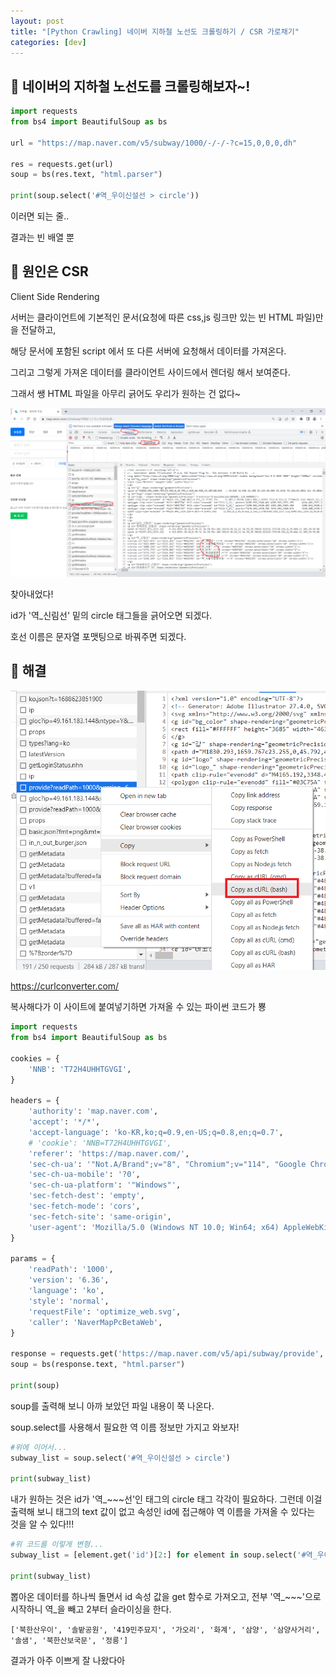 ```yaml
---
layout: post
title: "[Python Crawling] 네이버 지하철 노선도 크롤링하기 / CSR 가로채기"
categories: [dev]
---
```


## 🚉 네이버의 지하철 노선도를 크롤링해보자~!

```py
import requests
from bs4 import BeautifulSoup as bs

url = "https://map.naver.com/v5/subway/1000/-/-/-?c=15,0,0,0,dh"

res = requests.get(url)
soup = bs(res.text, "html.parser")

print(soup.select('#역_우이신설선 > circle'))
```

이러면 되는 줄..

결과는 빈 배열 뿐

## 🚉 원인은 CSR

Client Side Rendering

서버는 클라이언트에 기본적인 문서(요청에 따른 css,js 링크만 있는 빈 HTML 파일)만을 전달하고, 

해당 문서에 포함된 script 에서 또 다른 서버에 요청해서 데이터를 가져온다. 

그리고 그렇게 가져온 데이터를 클라이언트 사이드에서 렌더링 해서 보여준다.

그래서 쌩 HTML 파일을 아무리 긁어도 우리가 원하는 건 없다~

<img src='../attachment/230709/Network.PNG'>

찾아내었다!

id가 '역_신림선' 밑의 circle 태그들을 긁어오면 되겠다.

호선 이름은 문자열 포맷팅으로 바꿔주면 되겠다.

## 🚉 해결

<img src='../attachment/230709/cURL.PNG'>

<https://curlconverter.com/>

복사해다가 이 사이트에 붙여넣기하면 가져올 수 있는 파이썬 코드가 뿅

```py
import requests
from bs4 import BeautifulSoup as bs

cookies = {
    'NNB': 'T72H4UHHTGVGI',
}

headers = {
    'authority': 'map.naver.com',
    'accept': '*/*',
    'accept-language': 'ko-KR,ko;q=0.9,en-US;q=0.8,en;q=0.7',
    # 'cookie': 'NNB=T72H4UHHTGVGI',
    'referer': 'https://map.naver.com/',
    'sec-ch-ua': '"Not.A/Brand";v="8", "Chromium";v="114", "Google Chrome";v="114"',
    'sec-ch-ua-mobile': '?0',
    'sec-ch-ua-platform': '"Windows"',
    'sec-fetch-dest': 'empty',
    'sec-fetch-mode': 'cors',
    'sec-fetch-site': 'same-origin',
    'user-agent': 'Mozilla/5.0 (Windows NT 10.0; Win64; x64) AppleWebKit/537.36 (KHTML, like Gecko) Chrome/114.0.0.0 Safari/537.36',
}

params = {
    'readPath': '1000',
    'version': '6.36',
    'language': 'ko',
    'style': 'normal',
    'requestFile': 'optimize_web.svg',
    'caller': 'NaverMapPcBetaWeb',
}

response = requests.get('https://map.naver.com/v5/api/subway/provide', params=params, cookies=cookies, headers=headers)
soup = bs(response.text, "html.parser")

print(soup)
```

soup를 출력해 보니 아까 보았던 파일 내용이 쭉 나온다.

soup.select를 사용해서 필요한 역 이름 정보만 가지고 와보자!

```py
#위에 이어서...
subway_list = soup.select('#역_우이신설선 > circle')

print(subway_list)
```

내가 원하는 것은 id가 '역_~~~선'인 태그의 circle 태그 각각이 필요하다. 그런데 이걸 출력해 보니 태그의 text 값이 없고 속성인 id에 접근해야 역 이름을 가져올 수 있다는 것을 알 수 있다!!!

```py
#위 코드를 이렇게 변형...
subway_list = [element.get('id')[2:] for element in soup.select('#역_우이신설선 > circle')]

print(subway_list)
```

뽑아온 데이터를 하나씩 돌면서 id 속성 값을 get 함수로 가져오고, 전부 '역_~~~'으로 시작하니 역_을 빼고 2부터 슬라이싱을 한다.

```
['북한산우이', '솔밭공원', '419민주묘지', '가오리', '화계', '삼양', '삼양사거리', '솔샘', '북한산보국문', '정릉']
```

결과가 아주 이쁘게 잘 나왔다아
